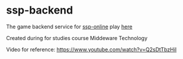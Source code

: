 # ssp-backend
The game backend service for [ssp-online](https://github.com/doofmars/ssp-online) play [here](https://doofmars.github.io/ssp-online/)

Created during for studies course Middeware Technology 

Video for reference: https://www.youtube.com/watch?v=Q2sDtTbzHiI

